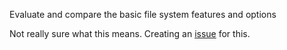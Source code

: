 Evaluate and compare the basic file system features and options

Not really sure what this means. Creating an [issue](#1) for this.
